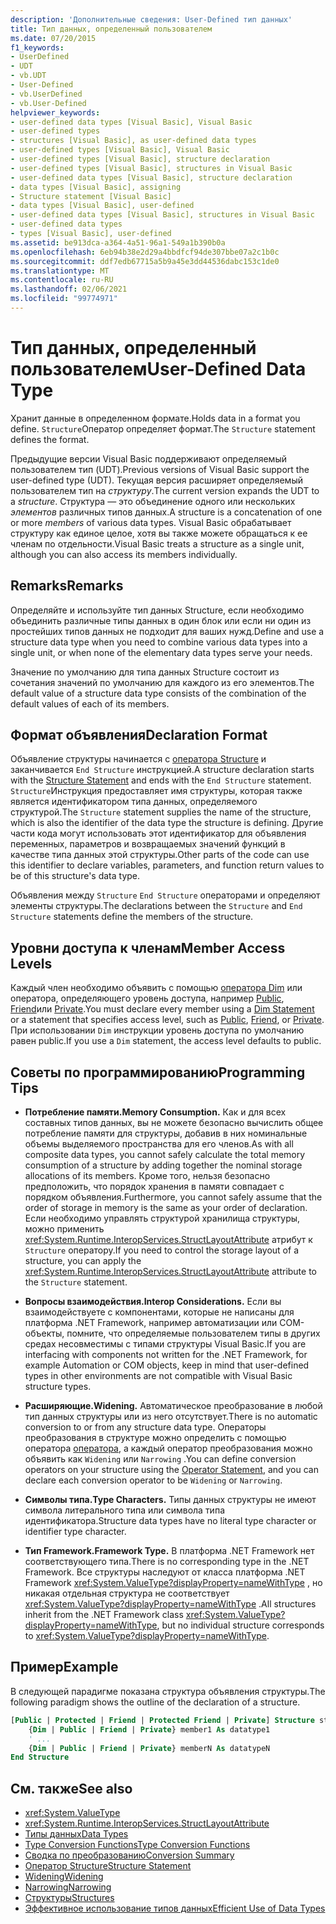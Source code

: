 ```yaml
---
description: 'Дополнительные сведения: User-Defined тип данных'
title: Тип данных, определенный пользователем
ms.date: 07/20/2015
f1_keywords:
- UserDefined
- UDT
- vb.UDT
- User-Defined
- vb.UserDefined
- vb.User-Defined
helpviewer_keywords:
- user-defined data types [Visual Basic], Visual Basic
- user-defined types
- structures [Visual Basic], as user-defined data types
- user-defined types [Visual Basic], Visual Basic
- user-defined types [Visual Basic], structure declaration
- user-defined types [Visual Basic], structures in Visual Basic
- user-defined data types [Visual Basic], structure declaration
- data types [Visual Basic], assigning
- Structure statement [Visual Basic]
- data types [Visual Basic], user-defined
- user-defined data types [Visual Basic], structures in Visual Basic
- user-defined data types
- types [Visual Basic], user-defined
ms.assetid: be913dca-a364-4a51-96a1-549a1b390b0a
ms.openlocfilehash: 6eb94b38e2d29a4bbdfcf94de307bbe07a2c1b0c
ms.sourcegitcommit: ddf7edb67715a5b9a45e3dd44536dabc153c1de0
ms.translationtype: MT
ms.contentlocale: ru-RU
ms.lasthandoff: 02/06/2021
ms.locfileid: "99774971"
---
```

# <a name="user-defined-data-type"></a><span data-ttu-id="cfc7b-103">Тип данных, определенный пользователем</span><span class="sxs-lookup"><span data-stu-id="cfc7b-103">User-Defined Data Type</span></span>

<span data-ttu-id="cfc7b-104">Хранит данные в определенном формате.</span><span class="sxs-lookup"><span data-stu-id="cfc7b-104">Holds data in a format you define.</span></span> <span data-ttu-id="cfc7b-105">`Structure`Оператор определяет формат.</span><span class="sxs-lookup"><span data-stu-id="cfc7b-105">The `Structure` statement defines the format.</span></span>

<span data-ttu-id="cfc7b-106">Предыдущие версии Visual Basic поддерживают определяемый пользователем тип (UDT).</span><span class="sxs-lookup"><span data-stu-id="cfc7b-106">Previous versions of Visual Basic support the user-defined type (UDT).</span></span> <span data-ttu-id="cfc7b-107">Текущая версия расширяет определяемый пользователем тип на *структуру*.</span><span class="sxs-lookup"><span data-stu-id="cfc7b-107">The current version expands the UDT to a *structure*.</span></span> <span data-ttu-id="cfc7b-108">Структура — это объединение одного или нескольких *элементов* различных типов данных.</span><span class="sxs-lookup"><span data-stu-id="cfc7b-108">A structure is a concatenation of one or more *members* of various data types.</span></span> <span data-ttu-id="cfc7b-109">Visual Basic обрабатывает структуру как единое целое, хотя вы также можете обращаться к ее членам по отдельности.</span><span class="sxs-lookup"><span data-stu-id="cfc7b-109">Visual Basic treats a structure as a single unit, although you can also access its members individually.</span></span>

## <a name="remarks"></a><span data-ttu-id="cfc7b-110">Remarks</span><span class="sxs-lookup"><span data-stu-id="cfc7b-110">Remarks</span></span>

<span data-ttu-id="cfc7b-111">Определяйте и используйте тип данных Structure, если необходимо объединить различные типы данных в один блок или если ни один из простейших типов данных не подходит для ваших нужд.</span><span class="sxs-lookup"><span data-stu-id="cfc7b-111">Define and use a structure data type when you need to combine various data types into a single unit, or when none of the elementary data types serve your needs.</span></span>

<span data-ttu-id="cfc7b-112">Значение по умолчанию для типа данных Structure состоит из сочетания значений по умолчанию для каждого из его элементов.</span><span class="sxs-lookup"><span data-stu-id="cfc7b-112">The default value of a structure data type consists of the combination of the default values of each of its members.</span></span>

## <a name="declaration-format"></a><span data-ttu-id="cfc7b-113">Формат объявления</span><span class="sxs-lookup"><span data-stu-id="cfc7b-113">Declaration Format</span></span>

<span data-ttu-id="cfc7b-114">Объявление структуры начинается с [оператора Structure](../statements/structure-statement.md) и заканчивается `End Structure` инструкцией.</span><span class="sxs-lookup"><span data-stu-id="cfc7b-114">A structure declaration starts with the [Structure Statement](../statements/structure-statement.md) and ends with the `End Structure` statement.</span></span> <span data-ttu-id="cfc7b-115">`Structure`Инструкция предоставляет имя структуры, которая также является идентификатором типа данных, определяемого структурой.</span><span class="sxs-lookup"><span data-stu-id="cfc7b-115">The `Structure` statement supplies the name of the structure, which is also the identifier of the data type the structure is defining.</span></span> <span data-ttu-id="cfc7b-116">Другие части кода могут использовать этот идентификатор для объявления переменных, параметров и возвращаемых значений функций в качестве типа данных этой структуры.</span><span class="sxs-lookup"><span data-stu-id="cfc7b-116">Other parts of the code can use this identifier to declare variables, parameters, and function return values to be of this structure's data type.</span></span>

<span data-ttu-id="cfc7b-117">Объявления между `Structure` `End Structure` операторами и определяют элементы структуры.</span><span class="sxs-lookup"><span data-stu-id="cfc7b-117">The declarations between the `Structure` and `End Structure` statements define the members of the structure.</span></span>

## <a name="member-access-levels"></a><span data-ttu-id="cfc7b-118">Уровни доступа к членам</span><span class="sxs-lookup"><span data-stu-id="cfc7b-118">Member Access Levels</span></span>

<span data-ttu-id="cfc7b-119">Каждый член необходимо объявить с помощью [оператора Dim](../statements/dim-statement.md) или оператора, определяющего уровень доступа, например [Public](../modifiers/public.md), [Friend](../modifiers/friend.md)или [Private](../modifiers/private.md).</span><span class="sxs-lookup"><span data-stu-id="cfc7b-119">You must declare every member using a [Dim Statement](../statements/dim-statement.md) or a statement that specifies access level, such as [Public](../modifiers/public.md), [Friend](../modifiers/friend.md), or [Private](../modifiers/private.md).</span></span> <span data-ttu-id="cfc7b-120">При использовании `Dim` инструкции уровень доступа по умолчанию равен public.</span><span class="sxs-lookup"><span data-stu-id="cfc7b-120">If you use a `Dim` statement, the access level defaults to public.</span></span>

## <a name="programming-tips"></a><span data-ttu-id="cfc7b-121">Советы по программированию</span><span class="sxs-lookup"><span data-stu-id="cfc7b-121">Programming Tips</span></span>

- <span data-ttu-id="cfc7b-122">**Потребление памяти.**</span><span class="sxs-lookup"><span data-stu-id="cfc7b-122">**Memory Consumption.**</span></span> <span data-ttu-id="cfc7b-123">Как и для всех составных типов данных, вы не можете безопасно вычислить общее потребление памяти для структуры, добавив в них номинальные объемы выделяемого пространства для его членов.</span><span class="sxs-lookup"><span data-stu-id="cfc7b-123">As with all composite data types, you cannot safely calculate the total memory consumption of a structure by adding together the nominal storage allocations of its members.</span></span> <span data-ttu-id="cfc7b-124">Кроме того, нельзя безопасно предположить, что порядок хранения в памяти совпадает с порядком объявления.</span><span class="sxs-lookup"><span data-stu-id="cfc7b-124">Furthermore, you cannot safely assume that the order of storage in memory is the same as your order of declaration.</span></span> <span data-ttu-id="cfc7b-125">Если необходимо управлять структурой хранилища структуры, можно применить <xref:System.Runtime.InteropServices.StructLayoutAttribute> атрибут к `Structure` оператору.</span><span class="sxs-lookup"><span data-stu-id="cfc7b-125">If you need to control the storage layout of a structure, you can apply the <xref:System.Runtime.InteropServices.StructLayoutAttribute> attribute to the `Structure` statement.</span></span>

- <span data-ttu-id="cfc7b-126">**Вопросы взаимодействия.**</span><span class="sxs-lookup"><span data-stu-id="cfc7b-126">**Interop Considerations.**</span></span> <span data-ttu-id="cfc7b-127">Если вы взаимодействуете с компонентами, которые не написаны для платформа .NET Framework, например автоматизации или COM-объекты, помните, что определяемые пользователем типы в других средах несовместимы с типами структуры Visual Basic.</span><span class="sxs-lookup"><span data-stu-id="cfc7b-127">If you are interfacing with components not written for the .NET Framework, for example Automation or COM objects, keep in mind that user-defined types in other environments are not compatible with Visual Basic structure types.</span></span>

- <span data-ttu-id="cfc7b-128">**Расширяющие.**</span><span class="sxs-lookup"><span data-stu-id="cfc7b-128">**Widening.**</span></span> <span data-ttu-id="cfc7b-129">Автоматическое преобразование в любой тип данных структуры или из него отсутствует.</span><span class="sxs-lookup"><span data-stu-id="cfc7b-129">There is no automatic conversion to or from any structure data type.</span></span> <span data-ttu-id="cfc7b-130">Операторы преобразования в структуре можно определить с помощью оператора [оператора](../statements/operator-statement.md), а каждый оператор преобразования можно объявить как `Widening` или `Narrowing` .</span><span class="sxs-lookup"><span data-stu-id="cfc7b-130">You can define conversion operators on your structure using the [Operator Statement](../statements/operator-statement.md), and you can declare each conversion operator to be `Widening` or `Narrowing`.</span></span>

- <span data-ttu-id="cfc7b-131">**Символы типа.**</span><span class="sxs-lookup"><span data-stu-id="cfc7b-131">**Type Characters.**</span></span> <span data-ttu-id="cfc7b-132">Типы данных структуры не имеют символа литерального типа или символа типа идентификатора.</span><span class="sxs-lookup"><span data-stu-id="cfc7b-132">Structure data types have no literal type character or identifier type character.</span></span>

- <span data-ttu-id="cfc7b-133">**Тип Framework.**</span><span class="sxs-lookup"><span data-stu-id="cfc7b-133">**Framework Type.**</span></span> <span data-ttu-id="cfc7b-134">В платформа .NET Framework нет соответствующего типа.</span><span class="sxs-lookup"><span data-stu-id="cfc7b-134">There is no corresponding type in the .NET Framework.</span></span> <span data-ttu-id="cfc7b-135">Все структуры наследуют от класса платформа .NET Framework <xref:System.ValueType?displayProperty=nameWithType> , но никакая отдельная структура не соответствует <xref:System.ValueType?displayProperty=nameWithType> .</span><span class="sxs-lookup"><span data-stu-id="cfc7b-135">All structures inherit from the .NET Framework class <xref:System.ValueType?displayProperty=nameWithType>, but no individual structure corresponds to <xref:System.ValueType?displayProperty=nameWithType>.</span></span>

## <a name="example"></a><span data-ttu-id="cfc7b-136">Пример</span><span class="sxs-lookup"><span data-stu-id="cfc7b-136">Example</span></span>

<span data-ttu-id="cfc7b-137">В следующей парадигме показана структура объявления структуры.</span><span class="sxs-lookup"><span data-stu-id="cfc7b-137">The following paradigm shows the outline of the declaration of a structure.</span></span>

```vb
[Public | Protected | Friend | Protected Friend | Private] Structure structname
    {Dim | Public | Friend | Private} member1 As datatype1
    ' ...
    {Dim | Public | Friend | Private} memberN As datatypeN
End Structure
```

## <a name="see-also"></a><span data-ttu-id="cfc7b-138">См. также</span><span class="sxs-lookup"><span data-stu-id="cfc7b-138">See also</span></span>

- <xref:System.ValueType>
- <xref:System.Runtime.InteropServices.StructLayoutAttribute>
- [<span data-ttu-id="cfc7b-139">Типы данных</span><span class="sxs-lookup"><span data-stu-id="cfc7b-139">Data Types</span></span>](index.md)
- [<span data-ttu-id="cfc7b-140">Type Conversion Functions</span><span class="sxs-lookup"><span data-stu-id="cfc7b-140">Type Conversion Functions</span></span>](../functions/type-conversion-functions.md)
- [<span data-ttu-id="cfc7b-141">Сводка по преобразованию</span><span class="sxs-lookup"><span data-stu-id="cfc7b-141">Conversion Summary</span></span>](../keywords/conversion-summary.md)
- [<span data-ttu-id="cfc7b-142">Оператор Structure</span><span class="sxs-lookup"><span data-stu-id="cfc7b-142">Structure Statement</span></span>](../statements/structure-statement.md)
- [<span data-ttu-id="cfc7b-143">Widening</span><span class="sxs-lookup"><span data-stu-id="cfc7b-143">Widening</span></span>](../modifiers/widening.md)
- [<span data-ttu-id="cfc7b-144">Narrowing</span><span class="sxs-lookup"><span data-stu-id="cfc7b-144">Narrowing</span></span>](../modifiers/narrowing.md)
- [<span data-ttu-id="cfc7b-145">Структуры</span><span class="sxs-lookup"><span data-stu-id="cfc7b-145">Structures</span></span>](../../programming-guide/language-features/data-types/structures.md)
- [<span data-ttu-id="cfc7b-146">Эффективное использование типов данных</span><span class="sxs-lookup"><span data-stu-id="cfc7b-146">Efficient Use of Data Types</span></span>](../../programming-guide/language-features/data-types/efficient-use-of-data-types.md)

